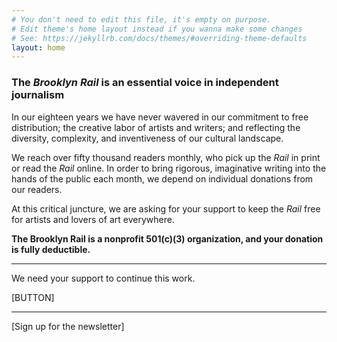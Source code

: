 ```yaml
---
# You don't need to edit this file, it's empty on purpose.
# Edit theme's home layout instead if you wanna make some changes
# See: https://jekyllrb.com/docs/themes/#overriding-theme-defaults
layout: home
---
```


### The _Brooklyn Rail_ is an essential voice in independent journalism

In our eighteen years we have never wavered in our commitment to free distribution; the creative labor of artists and writers; and reflecting the diversity, complexity, and inventiveness of our cultural landscape.

We reach over fifty thousand readers monthly, who pick up the _Rail_ in print or read the _Rail_ online. In order to bring rigorous, imaginative writing into the hands of the public each month, we depend on individual donations from our readers.

At this critical juncture, we are asking for your support to keep the _Rail_ free for artists and lovers of art everywhere.

**The Brooklyn Rail is a nonprofit 501(c)(3) organization, and your donation is fully deductible.**

---

We need your support to continue this work.

[BUTTON]

---

[Sign up for the newsletter]
